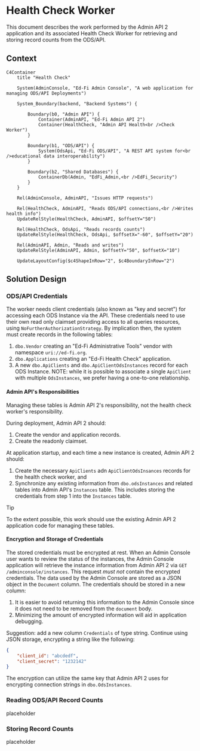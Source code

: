 # Health Check Worker

This document describes the work performed by the Admin API 2 application and
its associated Health Check Worker for retrieving and storing record counts from
the ODS/API.

## Context

```mermaid
C4Container
    title "Health Check"

    System(AdminConsole, "Ed-Fi Admin Console", "A web application for managing ODS/API Deployments")

    System_Boundary(backend, "Backend Systems") {

        Boundary(b0, "Admin API") {
            Container(AdminAPI, "Ed-Fi Admin API 2")
            Container(HealthCheck, "Admin API Health<br />Check Worker")
        }

        Boundary(b1, "ODS/API") {
            System(OdsApi, "Ed-Fi ODS/API", "A REST API system for<br />educational data interoperability")
        }

        Boundary(b2, "Shared Databases") {
            ContainerDb(Admin, "EdFi_Admin,<br />EdFi_Security")
        }
    }
    
    Rel(AdminConsole, AdminAPI, "Issues HTTP requests")

    Rel(HealthCheck, AdminAPI, "Reads ODS/API connections,<br />Writes health info")
    UpdateRelStyle(HealthCheck, AdminAPI, $offsetY="50")

    Rel(HealthCheck, OdsApi, "Reads records counts")
    UpdateRelStyle(HealthCheck, OdsApi, $offsetX="-60", $offsetY="20")
    
    Rel(AdminAPI, Admin, "Reads and writes")
    UpdateRelStyle(AdminAPI, Admin, $offsetY="50", $offsetX="10")

    UpdateLayoutConfig($c4ShapeInRow="2", $c4BoundaryInRow="2")
```

## Solution Design

### ODS/API Credentials

The worker needs client credentials (also known as "key and secret") for
accessing each ODS Instance via the API. These credentials need to use their own
read only claimset providing access to all queries resources, using
`NoFurtherAuthorizationStrategy`. By implication then, the system must create
records in the following tables:

1. `dbo.Vendor` creating an "Ed-Fi Administrative Tools" vendor with namespace
   `uri://ed-fi.org`.
2. `dbo.Applications` creating an "Ed-Fi Health Check" application.
3. A new `dbo.ApiClients` and `dbo.ApiClientOdsInstances` record for each ODS
   Instance. NOTE: while it is possible to associate a single `ApiClient` with
   multiple `OdsInstances`, we prefer having a one-to-one relationship.

#### Admin API's Responsibilities

Managing these tables is Admin API 2's responsibility, not the health check
worker's responsibility.

During deployment, Admin API 2 should:

1. Create the vendor and application records.
2. Create the readonly claimset.

At application startup, and each time a new instance is created, Admin API 2
should:

1. Create the necessary `ApiClients` adn `ApiClientOdsInsances` records for the
   health check worker, and
2. Synchronize any existing information from `dbo.odsInstances` and related
   tables into Admin API's `Instances` table. This includes storing the
   credentials from step 1 into the `Instances` table.

> [!TIP]
> To the extent possible, this work should use the existing Admin API 2
> application code for managing these tables.

#### Encryption and Storage of Credentials

The stored credentials must be encrypted at rest. When an Admin Console user
wants to review the status of the instances, the Admin Console application will
retrieve the instance information from Admin API 2 via `GET
/adminconsole/instances`. This request _must not_ contain the encrypted
credentials. The data used by the Admin Console are stored as a JSON object in
the `Document` column. The credentials should be stored in a new column:

1. It is easier to avoid returning this information to the Admin Console since
   it does not need to be removed from the `document` body.
2. Minimizing the amount of encrypted information will aid in application
   debugging.

Suggestion: add a new column `Credentials` of type string. Continue using JSON
storage, encrypting a string like the following:

```json
{
    "client_id": "abcdedf",
    "client_secret": "1232142"
}
```

The encryption can utilize the same key that Admin API 2 uses for encrypting
connection strings in `dbo.OdsInstances`.

### Reading ODS/API Record Counts

placeholder

### Storing Record Counts

placeholder
